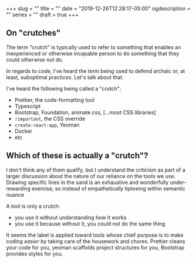 +++
slug = ""
title = ""
date = "2019-12-26T12:28:17-05:00"
ogdescription = ""
series = ""
draft = true
+++

## On "crutches"

The term "crutch" is typically used to refer to something that enables an inexperienced or otherwise incapable person to do something that they could otherwise not do.

In regards to code, I've heard the term being used to defend archaic or, at least, suboptimal practices. Let's talk about that.

I've heard the following being called a "crutch":

- Prettier, the code-formatting tool
- Typescript
- Bootstrap, Foundation, animate.css, [...most CSS libraries]
- `!important`, the CSS override
- `create-react-app`, Yeoman
- Docker
- etc

## Which of these is actually a "crutch"?

I don't think any of them qualify, but I understand the criticism as part of a larger discussion about the nature of our reliance on the tools we use. Drawing specific lines in the sand is an exhaustive and wonderfully under-rewarding exercise, so instead of empathetically tiptoeing within semantic nuance

A tool is only a crutch:
- you use it without understanding how it works
- you use it because without it, you could not do the same thing

It seems the label is applied toward tools whose chief purpose is to make coding _easier_ by taking care of the housework and chores. Prettier cleans your code for you, yeoman scaffolds project structures for you, Bootstrap provides styles for you.

